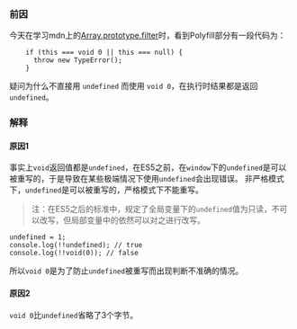 ### 前因

今天在学习mdn上的[Array.prototype.filter](https://developer.mozilla.org/en-US/docs/Web/JavaScript/Reference/Global_Objects/Array/filter?v=control)时，看到Polyfill部分有一段代码为：

```
    if (this === void 0 || this === null) {
      throw new TypeError();
    }
```

疑问为什么不直接用 `undefined` 而使用 `void 0`，在执行时结果都是返回 `undefined`。

### 解释
#### 原因1
事实上`void`返回值都是`undefined`，在ES5之前，在`window`下的`undefined`是可以被重写的，于是导致在某些极端情况下使用`undefined`会出现错误。
非严格模式下，`undefined`是可以被重写的，严格模式下不能重写。

>注：在ES5之后的标准中，规定了全局变量下的`undefined`值为只读，不可以改写，但局部变量中的依然可以对之进行改写。

```
undefined = 1;
console.log(!!undefined); // true
console.log(!!void(0)); // false
```

所以`void 0`是为了防止`undefined`被重写而出现判断不准确的情况。

#### 原因2
`void 0`比`undefined`省略了3个字节。